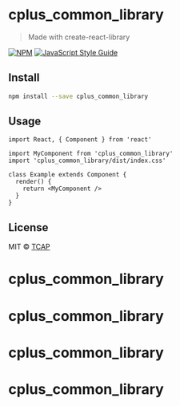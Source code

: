 # cplus_common_library

> Made with create-react-library

[![NPM](https://img.shields.io/npm/v/cplus_common_library.svg)](https://www.npmjs.com/package/cplus_common_library) [![JavaScript Style Guide](https://img.shields.io/badge/code_style-standard-brightgreen.svg)](https://standardjs.com)

## Install

```bash
npm install --save cplus_common_library
```

## Usage

```tsx
import React, { Component } from 'react'

import MyComponent from 'cplus_common_library'
import 'cplus_common_library/dist/index.css'

class Example extends Component {
  render() {
    return <MyComponent />
  }
}
```

## License

MIT © [TCAP](https://github.com/TCAP)
# cplus_common_library
# cplus_common_library
# cplus_common_library
# cplus_common_library
